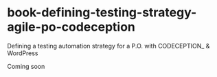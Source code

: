 # book-defining-testing-strategy-agile-po-codeception
Defining a testing automation strategy for a P.O. with CODECEPTION_ &amp; WordPress

Coming soon

